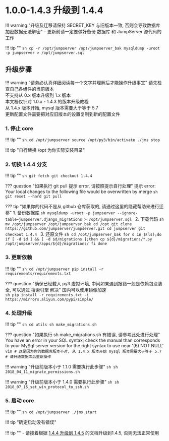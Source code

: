 # 1.0.0-1.4.3 升级到 1.4.4

!!! warning "升级及迁移请保持 SECRET_KEY 与旧版本一致, 否则会导致数据库加密数据无法解密"
    - 更新前请一定要做好备份 数据库 和 JumpServer 源代码的工作

!!! tip ""
    ```sh
    cp -r /opt/jumpserver /opt/jumpserver_bak
    mysqldump -uroot -p jumpserver > /opt/jumpserver.sql
    ```

## 升级步骤

!!! warning "请务必认真详细阅读每一个文字并理解后才能操作升级事宜"
    请先检查自己各组件的当前版本  
    不支持从 0.x 版本升级到 1.x 版本  
    本文档仅针对 1.0.x - 1.4.3 的版本升级教程  
    从 1.4.x 版本开始, mysql 版本需要大于等于 5.7  
    更新配置文件需要把对应旧版本的设置复制到新的配置文件

### 1. 停止 core

!!! tip ""
    ```sh
    cd /opt/jumpserver
    source /opt/py3/bin/activate
    ./jms stop
    ```

!!! tip "自行替换 /opt 为你实际安装目录"

### 2. 切换 1.4.4 分支

!!! tip ""
    ```sh
    git fetch
    git checkout 1.4.4
    ```

??? question "如果执行 git pull 提示 error, 请按照提示自行处理"
    提示 error: Your local changes to the following file would be overwritten by merge
    ```sh
    git reset --hard
    git pull
    ```

??? tip "如果你的代码不是从 github 仓库获取的, 请通过这里的隐藏帮助来进行迁移"
    1. 备份数据库
    ```sh
    mysqldump -uroot -p jumpserver --ignore-table=jumpserver.django_migrations > /opt/jumpserver.sql
    ```
    2. 下载代码
    ```sh
    mv /opt/jumpserver /opt/jumpserver_bak
    cd /opt
    git clone https://github.com/jumpserver/jumpserver.git
    cd jumpserver
    git checkout 1.4.4
    ```
    3. 还原文件
    ```sh
    cd /opt/jumpserver_bak
    for d in $(ls);do
      if [ -d $d ] && [ -d $d/migrations ];then
        cp ${d}/migrations/*.py /opt/jumpserver/apps/${d}/migrations/
      fi
    done
    ```

### 3. 更新依赖

!!! tip ""
    ```sh
    cd /opt/jumpserver
    pip install -r requirements/requirements.txt
    ```

??? question "确保已经载入 py3 虚拟环境, 中间如果遇到报错一般是依赖包没装全, 可以通过 搜索引擎 解决"
    国内可以使用镜像加速  
    ```sh
    pip install -r requirements.txt -i https://mirrors.aliyun.com/pypi/simple/
    ```

### 4. 处理升级

!!! tip ""
    ```sh
    cd utils
    sh make_migrations.sh
    ```

??? question "如果执行 sh make_migrations.sh 有错误, 请参考此处进行处理"
    You have an error in your SQL syntax; check the manual than corresponds to your MySql server version for the right syntax to use near '(6) NOT NULL'
    ```vim
    # 这是因为你的数据库版本不对, 从 1.4.x 版本开始 mysql 版本需要大于等于 5.7
    # 请升级数据库后重新操作
    ```

!!! warning "升级前版本小于 1.1.0 需要执行此步骤"
    ```sh
    sh 2018_04_11_migrate_permissions.sh
    ```

!!! warning "升级前版本小于 1.4.0 需要执行此步骤"
    ```sh
    sh 2018_07_15_set_win_protocol_to_ssh.sh
    ```

### 5. 启动 core

!!! tip ""
    ```sh
    cd /opt/jumpserver
    ./jms start
    ```

!!! tip "确定启动没有错误"

!!! tip ""
    - 请接着根据 [1.4.4 升级到 1.4.5](1.4.4.md) 的文档升级到1.4.5, 否则无法正常使用
